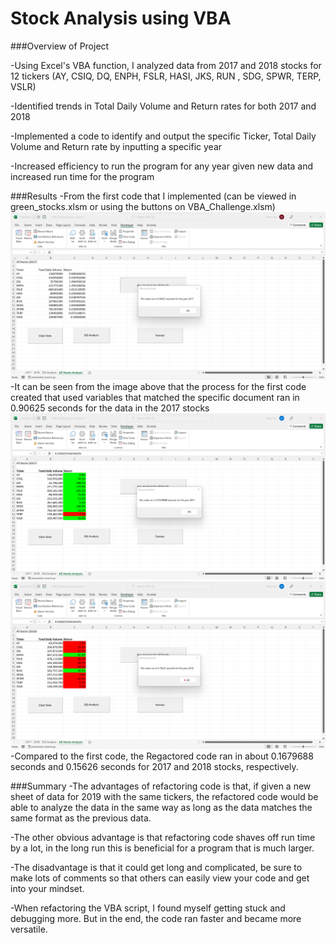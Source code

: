 # Stock Analysis using VBA

###Overview of Project

-Using Excel's VBA function, I analyzed data from 2017 and 2018 stocks for 12 tickers (AY, CSIQ, DQ, ENPH, FSLR, HASI, JKS, RUN , SDG, SPWR, TERP, VSLR)

-Identified trends in Total Daily Volume and Return rates for both 2017 and 2018

-Implemented a code to identify and output the specific Ticker, Total Daily Volume and Return rate by inputting a specific year

-Increased efficiency to run the program for any year given new data and increased run time for the program


###Results
-From the first code that I implemented (can be viewed in green_stocks.xlsm or using the buttons on VBA_Challenge.xlsm)
![HardCoded_Results_2017](Resources/HardCode_2017.png)
-It can be seen from the image above that the process for the first code created that used variables that matched the specific document ran in 0.90625 seconds for the data in the 2017 stocks
![Refactored_Code_2017](Resources/VBA_Challenge_2017.png)
![Refactored_Code_2018](Resources/VBA_Challenge_2018.png)
-Compared to the first code, the Regactored code ran in about 0.1679688 seconds and 0.15626 seconds for 2017 and 2018 stocks, respectively.

###Summary
-The advantages of refactoring code is that, if given a new sheet of data for 2019 with the same tickers, the refactored code would be able to analyze the data in the same way as long as the data matches the same format as the previous data.

-The other obvious advantage is that refactoring code shaves off run time by a lot, in the long run this is beneficial for a program that is much larger.

-The disadvantage is that it could get long and complicated, be sure to make lots of comments so that others can easily view your code and get into your mindset.

-When refactoring the VBA script, I found myself getting stuck and debugging more. But in the end, the code ran faster and became more versatile. 